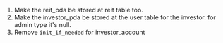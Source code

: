 1. Make the reit_pda be stored at reit table too.
2. Make the investor_pda be stored at the user table for the investor. for admin type it's null.
3. Remove `init_if_needed` for investor_account